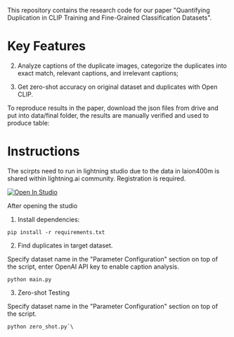 This repository contains the research code for our paper "Quantifying Duplication in CLIP Training and Fine-Grained Classification Datasets".

# Key Features

2. Analyze captions of the duplicate images, categorize the duplicates into exact match, relevant captions, and irrelevant captions;

3. Get zero-shot accuracy on original dataset and duplicates with Open CLIP.

To reproduce results in the paper, download the json files from drive and put into data/final folder, the results are manually verified and used to produce table:

# Instructions

The scirpts need to run in lightning studio due to the data in laion400m is shared within lightning.ai community. Registration is required.

<a target="_blank" href="https://lightning.ai/lesun-jjxwd/studios/quantifying-duplication-in-clip-training-and-fine-grained-classification-datasets">
  <img src="https://pl-bolts-doc-images.s3.us-east-2.amazonaws.com/app-2/studio-badge.svg" alt="Open In Studio"/>
</a>

After opening the studio

1. Install dependencies:
```
pip install -r requirements.txt​
```

2. Find duplicates in target dataset.

Specify dataset name in the "Parameter Configuration" section on top of the script, enter OpenAI API key to enable caption analysis.
```
python main.py​
```
3. Zero-shot Testing 

Specify dataset name in the "Parameter Configuration" section on top of the script.
```
python zero_shot.py​`\
```
